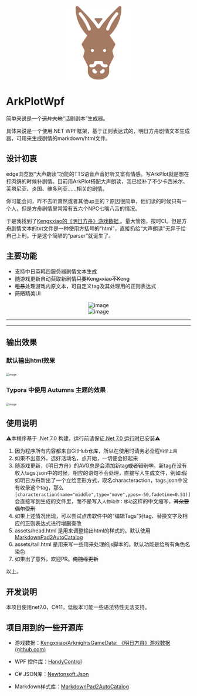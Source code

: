 <div align="center">
<img src="./assets/Donkey.png" alt="驴头" />
</div>


# ArkPlotWpf


简单来说是一个~~这片大地~~“话剧剧本”生成器。


具体来说是一个使用.NET WPF框架，基于正则表达式的，明日方舟剧情文本生成器，可用来生成剧情的markdown/html文件。


## 设计初衷


edge浏览器“大声朗读”功能的TTS语音声音好听又富有情感。写ArkPlot就是想在打肉鸽的时候补剧情。目前用ArkPlot搭配大声朗读，我已经补了不少卡西米尔、莱塔尼亚、炎国、维多利亚……相关的剧情。


你可能会问，咋不去听萧然或者其他up主的？原因很简单，他们读的时候只有一个人，但是方舟剧情里常常有五六个NPC七嘴八舌的情况。


于是我找到了[Kengxxiao的《明日方舟》游戏数据 ](https://github.com/Kengxxiao/ArknightsGameData/tree/master)。量大管饱，按时CI。但是方舟剧情文本的txt文件是一种使用方括号的“html”，直接扔给“大声朗读”无异于给自己上刑。于是这个简陋的“parser”就诞生了。


## 主要功能




* 支持中日英韩四服务器剧情文本生成
* 随游戏更新自动获取新剧情~~只要Kengxxiao不Keng~~
* ~~粗暴~~处理游戏内原文本，可自定义tag及其处理用的正则表达式
* ~~简陋~~精美UI




<div align="center">
<img src="https://github.com/drunkenQCat/ArkPlotWpf/assets/39608175/347f18d9-9139-4239-bf84-11802aa2ccf5" alt="image" style="max-width: 100px;" />
</br>
<img src="https://github.com/drunkenQCat/ArkPlotWpf/assets/39608175/836af671-1cda-42e4-8c2c-6e7c0274d5c5" alt="image" style="max-width: 100px;" />
</div>

---
---
## 输出效果

### 默认输出html效果

<img src="https://github.com/drunkenQCat/ArkPlotWpf/assets/39608175/000b04bf-8781-4c66-b472-872129d82657" alt="image" style="zoom: 50%;" />



### Typora 中使用 Autumns 主题的效果

<img src="https://github.com/drunkenQCat/ArkPlotWpf/assets/39608175/67823cf5-5e11-4e0e-8dba-53035f881615" alt="image" style="zoom:50%;" />




## 使用说明



:warning:本程序基于 .Net 7.0 构建，运行前请保证[.Net 7.0 运行时](https://dotnet.microsoft.com/zh-cn/download/dotnet/7.0)已安装:warning:
1. 因为程序所有内容都来自GitHub仓库，所以在使用时请务必全程`科学上网`
2. 如果不出意外，选好活动名，点开始，一切便会好起来
3. 随游戏更新，《明日方舟》的AVG总是会添加新tag~~或者错别字~~。新tag在没有收入tags.json中的时候，相应的语句不会处理，直接写入生成文件，例如:假如明日方舟新出了一个立绘变形方式，取名characteraction，tags.json中没有收录这个tag，那么```[characteraction(name="middle",type="move",ypos=-50,fadetime=0.51)]```会直接写到生成的文件里，而不是写入```人物动作：移动```这样的中文缩写，~~耳朵要偶尔受刑~~
4. 如果上述情况出现，可以尝试点击软件中的“编辑Tags”对tag、替换文字及相应的正则表达式进行增删查改
5. assets/head.html 是用来调整输出html的样式的。默认使用[MarkdownPad2AutoCatalog](https://gitee.com/dr_cat/MarkdownPad2AutoCatalog)
6. assets/tail.html 是用来写一些用来处理的js脚本的。默认功能是给所有角色名染色
7. 如果出了意外，欢迎PR。~~俺随缘更新~~




以上。




## 开发说明




本项目使用net7.0，C#11，低版本可能一些语法特性无法支持。




## 项目用到的一些开源库




* 游戏数据：[Kengxxiao/ArknightsGameData: 《明日方舟》游戏数据 (github.com)](https://github.com/Kengxxiao/ArknightsGameData/tree/master)




* WPF 控件库：[HandyControl](https://github.com/HandyOrg/HandyControl) 




* C# JSON库：[Newtonsoft.Json](https://github.com/JamesNK/Newtonsoft.Json) 




* Markdown样式库：[MarkdownPad2AutoCatalog](https://gitee.com/cayxc/MarkdownPad2AutoCatalog)
